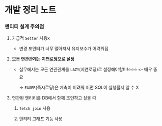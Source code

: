 # 개발 정리 노트



### 엔티티 설계 주의점

1. 가급적 `Setter` 사용x

   - 변경 포인터가 너무 많아져서 유지보수가 어려워짐

2. **모든 연관관계는 지연로딩으로 설정**

   - 실무에서는 모든 연관관계를 `LAZY`(지연로딩)로 설정해야함!!!!⭐⭐⭐ <- 매우 중요

     =>  `EAGER`(즉시로딩)은 예측이 어려워 어떤 SQL이 실행될지 알 수 X

3. 연관된 엔티티를 DB에서 함께 조인하고 싶을 때

   1. `fetch join` 사용

   2. 엔티티 그래프 기능 사용













